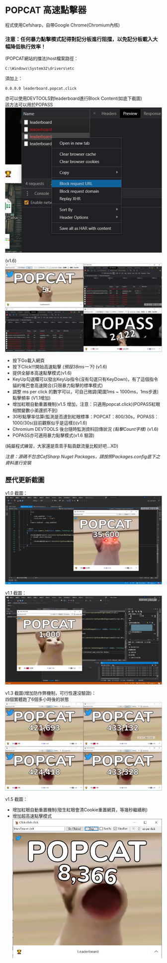 # POPCAT 高速點擊器
程式使用Cefsharp，自帶Google Chrome(Chromium內核)  
  
### 注意：任何暴力點擊模式記得對記分板進行阻擋，以免記分板載入大幅降低執行效率！
(POPCAT網站的擋法)host檔案路徑：  
```
C:\Windows\System32\drivers\etc
```
須加上：  
```
0.0.0.0 leaderboard.popcat.click
```
亦可以使用DEVTOOLS對leaderboard進行Block Content(如底下截圖)  
該方法可以用於POPASS  
![Screenshot](CAP5.png)
  
(v1.6)  
![Screenshot](CAP6.png)
  
* 按下Go載入網頁
* 按下Click!!!開始高速點擊 *(預設38ms一下)* (v1.6)
* 提供全腳本高速點擊模式(v1.6)
* KeyUp勾選欄可以發出KeyUp指令(沒有勾選只有KeyDown)，有了這個指令貓的嘴巴會高速開合(只限暴力點擊的標準模式)
* 調整 ms per click 的數字可以，可自己微調(範圍1ms ~ 1000ms，1ms步進)點擊頻率 (V1.1增加)
* 增加紅眼自動重置機制(v1.5 增加，注意：只適用popcat.click)(POPASS紅眼相關變數小弟還抓不到)
* 30秒點擊率估算(監測是否達到紅眼標準：POPCAT：800/30s，POPASS：1000/30s(目前觀察似乎是這樣))(v1.6)
* Chromium DEVTOOLS 後台隨時監測資料回傳狀況 *(點擊Count字樣)* (v1.6)
* POPASS亦可適用暴力點擊模式(v1.6 驗證)
  
(純屬程式練習，大家還是乖乖手點貢獻流量比較好吧...XD)  
  
*注意：源碼不包含CefSharp Nuget Packages，請按照Packages.config底下之資料進行安裝*  
  
## 歷代更新截圖
  
v1.0 截圖：  
![Screenshot](CAP.png)
  
v1.1 截圖：  
![Screenshot](CAP2.png)
  
v1.3 截圖(增加防作弊機制，可行性還沒驗證)：  
四個實體跑了6個多小時後的狀態  
![Screenshot](CAP3.png)
  
v1.5 截圖：  
* 增加紅眼自動重置機制(發生紅眼會清Cookie重置網頁，等幾秒繼續刷)
* 增加超高速點擊模式
![Screenshot](CAP4.png)